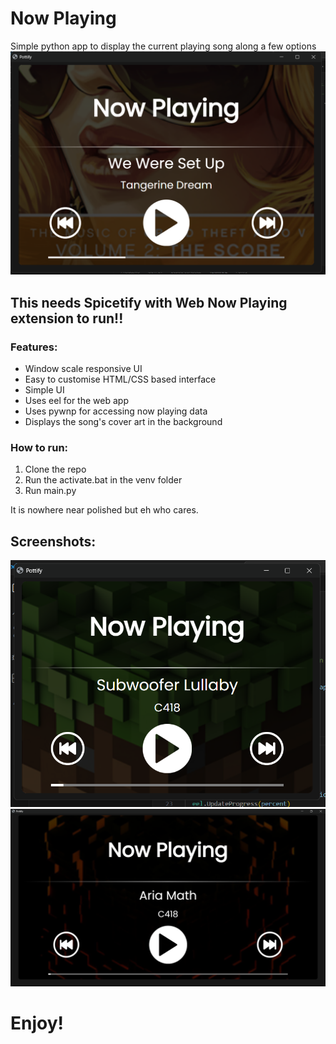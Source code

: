 # Now Playing
 Simple python app to display the current playing song along a few options
![Alt text](Screenshots/image-2.png)
## This needs Spicetify with Web Now Playing extension to run!!

### Features:
- Window scale responsive UI
- Easy to customise HTML/CSS based interface
- Simple UI
- Uses eel for the web app
- Uses pywnp for accessing now playing data
- Displays the song's cover art in the background

### How to run:
1. Clone the repo
2. Run the activate.bat in the venv folder
3. Run main.py

It is nowhere near polished but eh who cares.

## Screenshots:
![Alt text](Screenshots/image.png)
![Alt text](Screenshots/image-1.png)

# Enjoy!